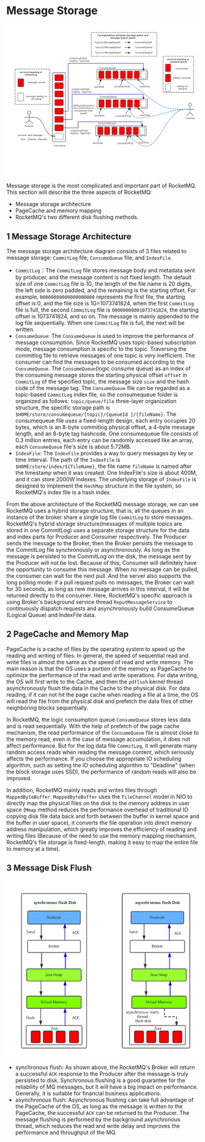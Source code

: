 # Message Storage


![](images/rocketmq_storage_arch.png)

Message storage is the most complicated and important part of RocketMQ. This section will describe the three aspects of RocketMQ:
* Message storage architecture
* PageCache and memory mapping
* RocketMQ's two different disk flushing methods.

## 1 Message Storage Architecture


The message storage architecture diagram consists of 3 files related to message storage: `CommitLog` file, `ConsumeQueue` file, and `IndexFile`.


* `CommitLog`：The `CommitLog` file stores message body and metadata sent by producer, and the message content is not fixed length. The default size of one `CommitLog` file is 1G, the length of the file name is 20 digits, the left side is zero padded, and the remaining is the starting offset. For example, `00000000000000000000` represents the first file, the starting offset is 0, and the file size is 1G=1073741824, when the first `CommitLog` file is full, the second `CommitLog` file is `00000000001073741824`, the starting offset is 1073741824, and so on. The message is mainly appended to the log file sequentially. When one `CommitLog` file is full, the next will be written.
* `ConsumeQueue`: The `ConsumeQueue` is used to improve the performance of message consumption. Since RocketMQ uses topic-based subscription mode, message consumption is specific to the topic. Traversing the commitlog file to retrieve messages of one topic is very inefficient. The consumer can find the messages to be consumed according to the `ConsumeQueue`. The `ConsumeQueue`(logic consume queue) as an index of the consuming message stores the starting physical offset `offset` in `CommitLog` of the specified topic, the message size `size` and the hash code of the message tag. The `ConsumeQueue` file can be regarded as a topic-based `CommitLog` index file, so the consumequeue folder is organized as follows: `topic/queue/file` three-layer organization structure, the specific storage path is `$HOME/store/consumequeue/{topic}/{queueId }/{fileName}`. The consumequeue file uses a fixed-length design, each entry occupies 20 bytes, which is an 8-byte commitlog physical offset, a 4-byte message length, and an 8-byte tag hashcode. One consumequeue file consists of 0.3 million entries, each entry can be randomly accessed like an array, each `ConsumeQueue` file's size is about 5.72MB.
* `IndexFile`: The `IndexFile` provides a way to query messages by key or time interval. The path of the `IndexFile` is `$HOME/store/index/${fileName}`, the file name `fileName` is named after the timestamp when it was created. One IndexFile's size is about 400M, and it can store 2000W indexes. The underlying storage of `IndexFile` is designed to implement the `HashMap` structure in the file system, so RocketMQ's index file is a hash index.


From the above architecture of the RocketMQ message storage, we can see RocketMQ uses a hybrid storage structure, that is, all the queues in an instance of the broker share a single log file `CommitLog` to store messages. RocketMQ's hybrid storage structure(messages of multiple topics are stored in one CommitLog) uses a separate storage structure for the data and index parts for Producer and Consumer respectively. The Producer sends the message to the Broker, then the Broker persists the message to the CommitLog file synchronously or asynchronously. As long as the message is persisted to the CommitLog on the disk, the message sent by the Producer will not be lost. Because of this, Consumer will definitely have the opportunity to consume this message. When no message can be pulled, the consumer can wait for the next pull. And the server also supports the long polling mode: if a pull request pulls no messages, the Broker can wait for 30 seconds, as long as new message arrives in this interval, it will be returned directly to the consumer. Here, RocketMQ's specific approach is using Broker's background service thread `ReputMessageService` to continuously dispatch requests and asynchronously build ConsumeQueue (Logical Queue) and IndexFile data.

## 2 PageCache and Memory Map

PageCache is a cache of files by the operating system to speed up the reading and writing of files. In general, the speed of sequential read and write files is almost the same as the speed of read and write memory. The main reason is that the OS uses a portion of the memory as PageCache to optimize the performance of the read and write operations. For data writing, the OS will first write to the Cache, and then the `pdflush` kernel thread asynchronously flush the data in the Cache to the physical disk. For data reading, if it can not hit the page cache when reading a file at a time, the OS will read the file from the physical disk and prefetch the data files of other neighboring blocks sequentially.

In RocketMQ, the logic consumption queue `ConsumeQueue` stores less data and is read sequentially. With the help of prefetch of the page cache mechanism, the read performance of the `ConsumeQueue` file is almost close to the memory read, even in the case of message accumulation, it does not affect performance. But for the log data file `CommitLog`, it will generate many random access reads when reading the message content, which seriously affects the performance. If you choose the appropriate IO scheduling algorithm, such as setting the IO scheduling algorithm to "Deadline" (when the block storage uses SSD), the performance of random reads will also be improved.


In addition, RocketMQ mainly reads and writes files through `MappedByteBuffer`. `MappedByteBuffer` uses the `FileChannel` model in NIO to directly map the physical files on the disk to the memory address in user space (`Mmap` method reduces the performance overhead of traditional IO copying disk file data back and forth between the buffer in kernel space and the buffer in user space), it converts the file operation into direct memory address manipulation, which greatly improves the efficiency of reading and writing files (Because of the need to use the memory mapping mechanism, RocketMQ's file storage is fixed-length, making it easy to map the entire file to memory at a time).

## 3 Message Disk Flush

![](images/rocketmq_storage_flush.png)


* synchronous flush: As shown above, the RocketMQ's Broker will return a successful `ACK` response to the Producer after the message is truly persisted to disk. Synchronous flushing is a good guarantee for the reliability of MQ messages, but it will have a big impact on performance. Generally, it is suitable for financial business applications.
* asynchronous flush: Asynchronous flushing can take full advantage of the PageCache of the OS, as long as the message is written to the PageCache, the successful `ACK` can be returned to the Producer. The message flushing is performed by the background asynchronous thread, which reduces the read and write delay and improves the performance and throughput of the MQ.

